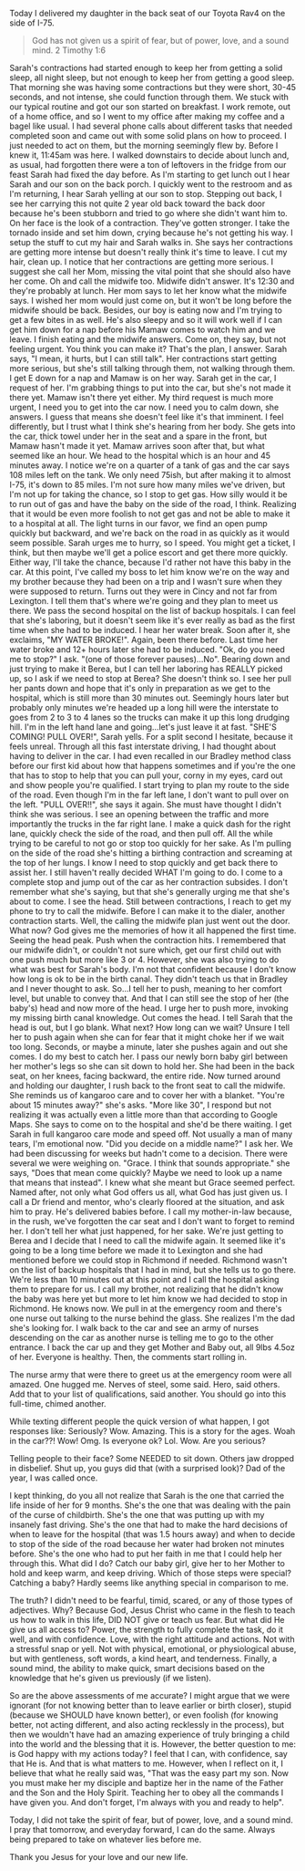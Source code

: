 Today I delivered my daughter in the back seat of our Toyota Rav4 on the side of I-75.

> God has not given us a spirit of fear, but of power, love, and a sound mind.
> 2 Timothy 1:6

Sarah's contractions had started enough to keep her from getting a solid sleep, all night sleep, but not enough to keep her from getting a good sleep. That morning she was having some contractions but they were short, 30-45 seconds, and not intense, she could function through them. We stuck with our typical routine and got our son started on breakfast. I work remote, out of a home office, and so I went to my office after making my coffee and a bagel like usual. I had several phone calls about different tasks that needed completed soon and came out with some solid plans on how to proceed. I just needed to act on them, but the morning seemingly flew by. Before I knew it, 11:45am was here. I walked downstairs to decide about lunch and, as usual, had forgotten there were a ton of leftovers in the fridge from our feast Sarah had fixed the day before. As I'm starting to get lunch out I hear Sarah and our son on the back porch. I quickly went to the restroom and as I'm returning, I hear Sarah yelling at our son to stop. Stepping out back, I see her carrying this not quite 2 year old back toward the back door because he's been stubborn and tried to go where she didn't want him to. On her face is the look of a contraction. They've gotten stronger. I take the tornado inside and set him down, crying because he's not getting his way. I setup the stuff to cut my hair and Sarah walks in. She says her contractions are getting more intense but doesn't really think it's time to leave. I cut my hair, clean up. I notice that her contractions are getting more serious. I suggest she call her Mom, missing the vital point that she should also have her come. Oh and call the midwife too. Midwife didn't answer. It's 12:30 and they're probably at lunch. Her mom says to let her know what the midwife says. I wished her mom would just come on, but it won't be long before the midwife should be back. Besides, our boy is eating now and I'm trying to get a few bites in as well. He's also sleepy and so it will work well if I can get him down for a nap before his Mamaw comes to watch him and we leave. I finish eating and the midwife answers. Come on, they say, but not feeling urgent. You think you can make it? That's the plan, I answer. Sarah says, "I mean, it hurts, but I can still talk". Her contractions start getting more serious, but she's still talking through them, not walking through them. I get E down for a nap and Mamaw is on her way. Sarah get in the car, I request of her. I'm grabbing things to put into the car, but she's not made it there yet. Mamaw isn't there yet either. My third request is much more urgent, I need you to get into the car now. I need you to calm down, she answers. I guess that means she doesn't feel like it's that imminent. I feel differently, but I trust what I think she's hearing from her body. She gets into the car, thick towel under her in the seat and a spare in the front, but Mamaw hasn't made it yet. Mamaw arrives soon after that, but what seemed like an hour. We head to the hospital which is an hour and 45 minutes away. I notice we're on a quarter of a tank of gas and the car says 108 miles left on the tank. We only need 75ish, but after making it to almost I-75, it's down to 85 miles. I'm not sure how many miles we've driven, but I'm not up for taking the chance, so I stop to get gas. How silly would it be to run out of gas and have the baby on the side of the road, I think. Realizing that it would be even more foolish to not get gas and not be able to make it to a hospital at all. The light turns in our favor, we find an open pump quickly but backward, and we're back on the road in as quickly as it would seem possible. Sarah urges me to hurry, so I speed. You might get a ticket, I think, but then maybe we'll get a police escort and get there more quickly. Either way, I'll take the chance, because I'd rather not have this baby in the car. At this point, I've called my boss to let him know we're on the way and my brother because they had been on a trip and I wasn't sure when they were supposed to return. Turns out they were in Cincy and not far from Lexington. I tell them that's where we're going and they plan to meet us there. We pass the second hospital on the list of backup hospitals. I can feel that she's laboring, but it doesn't seem like it's ever really as bad as the first time when she had to be induced. I hear her water break. Soon after it, she exclaims, "MY WATER BROKE!". Again, been there before. Last time her water broke and 12+ hours later she had to be induced. "Ok, do you need me to stop?" I ask. "(one of those forever pauses)…No". Bearing down and just trying to make it Berea, but I can tell her laboring has REALLY picked up, so I ask if we need to stop at Berea? She doesn't think so. I see her pull her pants down and hope that it's only in preparation as we get to the hospital, which is still more than 30 minutes out. Seemingly hours later but probably only minutes we're headed up a long hill were the interstate to goes from 2 to 3 to 4 lanes so the trucks can make it up this long drudging hill. I'm in the left hand lane and going…let's just leave it at fast. "SHE'S COMING! PULL OVER!", Sarah yells. For a split second I hesitate, because it feels unreal. Through all this fast interstate driving, I had thought about having to deliver in the car. I had even recalled in our Bradley method class before our first kid about how that happens sometimes and if you're the one that has to stop to help that you can pull your, corny in my eyes, card out and show people you're qualified. I start trying to plan my route to the side of the road. Even though I'm in the far left lane, I don't want to pull over on the left. "PULL OVER!!", she says it again. She must have thought I didn't think she was serious. I see an opening between the traffic and more importantly the trucks in the far right lane. I make a quick dash for the right lane, quickly check the side of the road, and then pull off. All the while trying to be careful to not go or stop too quickly for her sake. As I'm pulling on the side of the road she's hitting a birthing contraction and screaming at the top of her lungs. I know I need to stop quickly and get back there to assist her. I still haven't really decided WHAT I'm going to do. I come to a complete stop and jump out of the car as her contraction subsides. I don't remember what she's saying, but that she's generally urging me that she's about to come. I see the head. Still between contractions, I reach to get my phone to try to call the midwife. Before I can make it to the dialer, another contraction starts. Well, the calling the midwife plan just went out the door. What now? God gives me the memories of how it all happened the first time. Seeing the head peak. Push when the contraction hits. I remembered that our midwife didn't, or couldn't not sure which, get our first child out with one push much but more like 3 or 4. However, she was also trying to do what was best for Sarah's body. I'm not that confident because I don't know how long is ok to be in the birth canal. They didn't teach us that in Bradley and I never thought to ask. So…I tell her to push, meaning to her comfort level, but unable to convey that. And that I can still see the stop of her (the baby's) head and now more of the head. I urge her to push more, invoking my missing birth canal knowledge. Out comes the head. I tell Sarah that the head is out, but I go blank. What next? How long can we wait? Unsure I tell her to push again when she can for fear that it might choke her if we wait too long. Seconds, or maybe a minute, later she pushes again and out she comes. I do my best to catch her. I pass our newly born baby girl between her mother's legs so she can sit down to hold her. She had been in the back seat, on her knees, facing backward, the entire ride. Now turned around and holding our daughter, I rush back to the front seat to call the midwife. She reminds us of kangaroo care and to cover her with a blanket. "You're about 15 minutes away?" she's asks. "More like 30", I respond but not realizing it was actually even a little more than that according to Google Maps. She says to come on to the hospital and she'd be there waiting. I get Sarah in full kangaroo care mode and speed off. Not usually a man of many tears, I'm emotional now. "Did you decide on a middle name?" I ask her. We had been discussing for weeks but hadn't come to a decision. There were several we were weighing on. "Grace. I think that sounds appropriate." she says, "Does that mean come quickly? Maybe we need to look up a name that means that instead". I knew what she meant but Grace seemed perfect. Named after, not only what God offers us all, what God has just given us. I call a Dr friend and mentor, who's clearly floored at the situation, and ask him to pray. He's delivered babies before. I call my mother-in-law because, in the rush, we've forgotten the car seat and I don't want to forget to remind her. I don't tell her what just happened, for her sake. We're just getting to Berea and I decide that I need to call the midwife again.
It seemed like it's going to be a long time before we made it to Lexington and she had mentioned before we could stop in Richmond if needed.
Richmond wasn't on the list of backup hospitals that I had in mind, but she tells us to go there. We're less than 10 minutes out at this point and I call the hospital asking them to prepare for us.
I call my brother, not realizing that he didn't know the baby was here yet but more to let him know we had decided to stop in Richmond. He knows now.
We pull in at the emergency room and there's one nurse out talking to the nurse behind the glass. She realizes I'm the dad she's looking for.
I walk back to the car and see an army of nurses descending on the car as another nurse is telling me to go to the other entrance.
I back the car up and they get Mother and Baby out, all 9lbs 4.5oz of her. Everyone is healthy. Then, the comments start rolling in.

The nurse army that were there to greet us at the emergency room were all amazed. One hugged me. Nerves of steel, some said. Hero, said others. Add that to your list of qualifications, said another. You should go into this full-time, chimed another.

While texting different people the quick version of what happen, I got responses like: Seriously? Wow. Amazing. This is a story for the ages. Woah in the car??! Wow! Omg. Is everyone ok? Lol. Wow. Are you serious?

Telling people to their face? Some NEEDED to sit down. Others jaw dropped in disbelief. Shut up, you guys did that (with a surprised look)? Dad of the year, I was called once.

I kept thinking, do you all not realize that Sarah is the one that carried the life inside of her for 9 months. She's the one that was dealing with the pain of the curse of childbirth. She's the one that was putting up with my insanely fast driving. She's the one that had to make the hard decisions of when to leave for the hospital (that was 1.5 hours away) and when to decide to stop of the side of the road because her water had broken not minutes before. She's the one who had to put her faith in me that I could help her through this. What did I do? Catch our baby girl, give her to her Mother to hold and keep warm, and keep driving. Which of those steps were special? Catching a baby? Hardly seems like anything special in comparison to me.

The truth? I didn't need to be fearful, timid, scared, or any of those types of adjectives. Why? Because God, Jesus Christ who came in the flesh to teach us how to walk in this life, DID NOT give or teach us fear. But what did He give us all access to? Power, the strength to fully complete the task, do it well, and with confidence. Love, with the right attitude and actions. Not with a stressful snap or yell. Not with physical, emotional, or physiological abuse, but with gentleness, soft words, a kind heart, and tenderness. Finally, a sound mind, the ability to make quick, smart decisions based on the knowledge that he's given us previously (if we listen).

So are the above assessments of me accurate? I might argue that we were ignorant (for not knowing better than to leave earlier or birth closer), stupid (because we SHOULD have known better), or even foolish (for knowing better, not acting different, and also acting recklessly in the process), but then we wouldn't have had an amazing experience of truly bringing a child into the world and the blessing that it is. However, the better question to me: is God happy with my actions today? I feel that I can, with confidence, say that He is. And that is what matters to me. However, when I reflect on it, I believe that what he really said was, "That was the easy part my son. Now you must make her my disciple and baptize her in the name of the Father and the Son and the Holy Spirit. Teaching her to obey all the commands I have given you. And don't forget, I'm always with you and ready to help".

Today, I did not take the spirit of fear, but of power, love, and a sound mind. I pray that tomorrow, and everyday forward, I can do the same. Always being prepared to take on whatever lies before me.

Thank you Jesus for your love and our new life.
